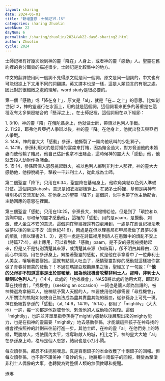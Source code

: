```yaml
---
layout: sharing
date: 2024-06-01
title: "新增靈修：士師記15-16"
categories: sharing Zhuolin
weekNum: 22
dayNum: 6
permalink: /sharing/zhuolin/2024/wk22-day6-sharing2.html
author: Zhuolin
cycle: 2024
---  
```


士師記裡有好幾次說到神的靈「降在」人身上，或者神的靈「感動」人。聖靈在舊約裡的身分職責的描述很少，士師記是比較集中的地方。

中文的翻譯使用同一個詞不見得原文就是同一個詞，原文是同一個詞的，中文也有可能根據上下文用不同的詞翻譯。英文譯本也是一樣，這是人類語言的有限之處。因此對於很細微之處的理解，word study是很必要的。

第一個「感動」或「降在身上」，原文是「al」，就是「在… 之上」的意思。比如創世紀1:2，神的靈運行在水面上，用的就是這個詞。這個詞看來更多的著重是在這種沒有太多緊密結合的「懸浮之上」。在士師記裡，這個詞用在以下經節：

1. 3:10，神的靈「降」在俄陀聶身上，他就做士師，帶領以色列人爭戰。  
2. 11:29，耶弗他與亞捫人爭辯以後，神的靈「降」在他身上，他就出發去與亞捫人爭戰。  
3. 14:6，神的靈大大「感動」參孫，他撕裂了一頭向他吼叫的少壯獅子。  
4. 14:19，參孫利用大約是訂婚的宴席來打賭，因為賭金過大，對方脅迫他的未婚妻而使他輸了賭局。他自己估計也拿不出賭金，這時候神的靈大大「感動」他，他就去殺人劫財作為賭金。  
5. 15:14，參孫因個人恩怨挑起戰火，被以色列人綁到非利士人那裡，神的靈大大感動他，他掙脫繩子，擊殺一千非利士人，從此成為士師。

第二個聖靈「降下」只用在6:34，聖靈降在基甸身上，他吹角集結以色列人準備打仗。這個詞是labash，意思是如衣服那樣穿上。在諸多士師裡，基甸是與神有特別多的交流互動的。在他身上的聖靈「降下」這個詞，似乎也帶了他主動配合，主動回應的意思在裡面。

第三個聖靈「感動」只用在13:25，參孫長大，神賜福給他。但是到了「瑣拉和以實陶中間，耶和華的靈才感動他」，這裡的「感動」用的是paam，是攪動、刺激、使人坐立不安的意思。這個詞在聖經裡還有四處用到，一處是在創世紀裡法老做夢以後的坐立不安（創世紀41:8），兩處是在但以理書尼布甲尼撒做了異夢以後的煩亂（但以理書2:1、3），還有一處是在詩篇裡用到詩人在患難中的煩亂不安上（詩篇77:4）。綜上應用，可以看到此「感動」paam，是不安的感覺被攪動起來，但是又不是特別清楚其來源，或清楚其來源（如詩篇），卻不明白其緣由，因而心中煩悶。用在參孫身上，緊接著聖靈的感動，就是他在亭拿看中了一位非利士人美女，嚷嚷著要娶她。這就有點讓人吐血了，感情聖靈對你的感動就這樣被你當做了青春荷爾蒙的發動？！不過在瑪挪亞規勸無果之後，聖經加了一句說：「**“他的父母卻不知道這事是出於耶和華，因為他找機會攻擊非利士人。那時，非利士人轄制以色列人。”**」（14:4，此處的「他找機會」，NASB將此處的他用大寫，即耶和華在找機會），「找機會」（seeking an occasion）一詞也是讓人頗為無語的，被神揀選為拿細耳人，被神賦予驚人天賦的人，神要使用他時卻需要「尋找機會」，人所關注的焦點如何使自己無法成為盡其責盡其能的器皿，從參孫身上可見一斑。神在後續對參孫的「感動」（al, 14:6，14:19，15:14），都用了「mightily」（大大地）一詞，每一次都是他對威脅他、刺激他的人或動物的報復。這個「mightily」，也許並非單單指參孫得了mightily感動以後展現出來的mighty能力，也是在指神的靈需要「mightily」地去感動參孫，才能讓這熊孩子在神尋找的機會裡按照神的計劃來往前行進一步。其他士師，在神的靈「al」在他們身上的時候，戰勝敵人，或使國內太平，或奪取敵人的城，相比之下，神的靈大大地「al」在參孫身上時，格局是個人恩怨，結局也是小打小鬧。

每次讀參孫，都忍不住扼腕嘆息。真是百兩銀子的本金收穫了十兩銀子的回報。但每次讀參孫，也不得不讚美神「奇妙的名」，祂將那十兩銀子的回報，轉變為擊潰非利士人偶像的大事，也轉變為對整個人類的無價教導和提醒。

琢琳

